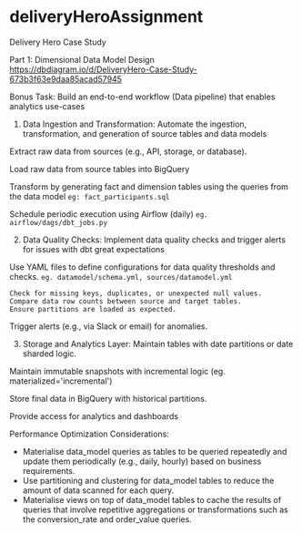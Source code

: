 # deliveryHeroAssignment
Delivery Hero Case Study

Part 1: Dimensional Data Model Design
https://dbdiagram.io/d/DeliveryHero-Case-Study-673b3f63e9daa85acad57945

Bonus Task: Build an end-to-end workflow (Data pipeline) that enables analytics use-cases

1. Data Ingestion and Transformation: Automate the ingestion, transformation, and generation of source tables and data models

  Extract raw data from sources (e.g., API, storage, or database).
  
  Load raw data from source tables into BigQuery
  
  Transform by generating fact and dimension tables using the queries from the data model `eg: fact_participants.sql`
  
  Schedule periodic execution using Airflow (daily) `eg. airflow/dags/dbt_jobs.py`

2. Data Quality Checks: Implement data quality checks and trigger alerts for issues with dbt great expectations

  Use YAML files to define configurations for data quality thresholds and checks. `eg. datamodel/schema.yml, sources/datamodel.yml`
  
    Check for missing keys, duplicates, or unexpected null values.
    Compare data row counts between source and target tables.
    Ensure partitions are loaded as expected.
  Trigger alerts (e.g., via Slack or email) for anomalies.

3. Storage and Analytics Layer: Maintain tables with date partitions or date sharded logic.

  Maintain immutable snapshots with incremental logic (eg. materialized='incremental')
  
  Store final data in BigQuery with historical partitions.
  
  Provide access for analytics and dashboards

Performance Optimization Considerations:
- Materialise data_model queries as tables to be queried repeatedly and update them periodically (e.g., daily, hourly) based on business requirements.
- Use partitioning and clustering for data_model tables to reduce the amount of data scanned for each query.
- Materialise views on top of data_model tables to cache the results of queries that involve repetitive aggregations or transformations such as the conversion_rate and order_value queries.
